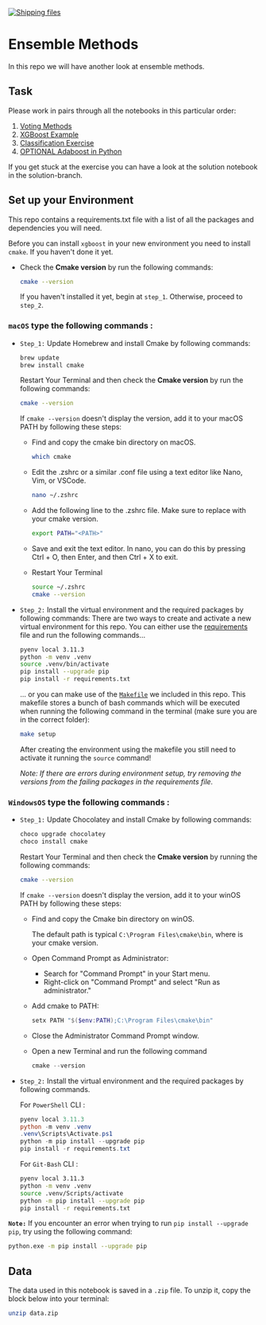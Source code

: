 [![Shipping files](https://github.com/neuefische/ds-ensemble-methods/actions/workflows/workflow-02.yml/badge.svg?branch=main&event=workflow_dispatch)](https://github.com/neuefische/ds-ensemble-methods/actions/workflows/workflow-02.yml)
# Ensemble Methods

In this repo we will have another look at ensemble methods. 

## Task

Please work in pairs through all the notebooks in this particular order:

1. [Voting Methods](1_Voting_Ensemble_Methods.ipynb)
2. [XGBoost Example](2_Applying_XGBOOST.ipynb)
3. [Classification Exercise](3_Comparison_Classification_Algorithms_Exercise.ipynb)
4. [OPTIONAL Adaboost in Python](4_OPTIONAL_Adaboost_Python.ipynb)

If you get stuck at the exercise you can have a look at the solution notebook in the solution-branch.


## Set up your Environment

This repo contains a requirements.txt file with a list of all the packages and dependencies you will need.

Before you can install `xgboost` in your new environment you need to install `cmake`. If you haven't done it yet.

 - Check the **Cmake version**  by run the following commands:
    ```sh
    cmake --version
    ```
    If you haven't installed it yet, begin at `step_1`. Otherwise, proceed to `step_2`.


### **`macOS`** type the following commands : 

- `Step_1:` Update Homebrew and install Cmake by following commands:
    ```sh
    brew update
    brew install cmake
    ```
  Restart Your Terminal and then check the **Cmake version**  by run the following commands:
     ```sh
    cmake --version
    ```
  If `cmake --version` doesn't display the version, add it to your macOS PATH by following these steps:

  * Find and copy the cmake bin directory on macOS.

    ```sh
    which cmake
    ```
    
  * Edit the .zshrc or a similar .conf file using a text editor like Nano, Vim, or VSCode.

     ```sh
    nano ~/.zshrc
    ```
  * Add the following line to the .zshrc file. Make sure to replace <PATH> with your cmake version.
    ```sh
    export PATH="<PATH>"
    ```
  * Save and exit the text editor. In nano, you can do this by pressing Ctrl + O, then Enter, and then Ctrl + X to exit.
  * Restart Your Terminal
    ```sh
    source ~/.zshrc
    cmake --version
    ```

- `Step_2:` Install the virtual environment and the required packages by following commands:
  There are two ways to create and activate a new virtual environment for this repo. You can either use the [requirements](requirements.txt) file and run the following commands...

    ```BASH
    pyenv local 3.11.3
    python -m venv .venv
    source .venv/bin/activate
    pip install --upgrade pip
    pip install -r requirements.txt
    ```
  ... or you can make use of the [`Makefile`](Makefile) we included in this repo. This makefile stores a bunch of bash commands which will be executed when running the following command in the terminal (make sure you are in the correct folder):
  
  ```BASH
  make setup
  ```
  After creating the environment using the makefile you still need to activate it running the `source` command!
  
  *Note: If there are errors during environment setup, try removing the versions from the failing packages in the requirements file.*

### **`WindowsOS`** type the following commands :

- `Step_1:` Update Chocolatey and install Cmake by following commands:
    ```sh
    choco upgrade chocolatey
    choco install cmake
    ```
    Restart Your Terminal and then check the **Cmake version**  by running the following commands:
  
     ```sh
    cmake --version
    ```
  If `cmake --version` doesn't display the version, add it to your winOS PATH by following these steps:

  * Find and copy the Cmake bin directory on winOS.

    The default path is typical `C:\Program Files\cmake\bin`, where is your cmake version.

  * Open Command Prompt as Administrator:

    * Search for "Command Prompt" in your Start menu.
    * Right-click on "Command Prompt" and select "Run as administrator."

  * Add cmake to PATH:

    ```PowerShell
    setx PATH "$($env:PATH);C:\Program Files\cmake\bin"
    ```
  * Close the Administrator Command Prompt window.


  * Open a new Terminal and run the following command 
    ```PowerShell
    cmake --version
    ```

- `Step_2:` Install the virtual environment and the required packages by following commands.

   For `PowerShell` CLI :

    ```PowerShell
    pyenv local 3.11.3
    python -m venv .venv
    .venv\Scripts\Activate.ps1
    python -m pip install --upgrade pip
    pip install -r requirements.txt
    ```

    For `Git-Bash` CLI :
  
    ```BASH
    pyenv local 3.11.3
    python -m venv .venv
    source .venv/Scripts/activate
    python -m pip install --upgrade pip
    pip install -r requirements.txt
    ```
 

 **`Note:`**
    If you encounter an error when trying to run `pip install --upgrade pip`, try using the following command:

   ```Bash
   python.exe -m pip install --upgrade pip
   ```

## Data
The data used in this notebook is saved in a `.zip` file. To unzip it, copy the block below into your terminal:

```Bash
unzip data.zip
```
